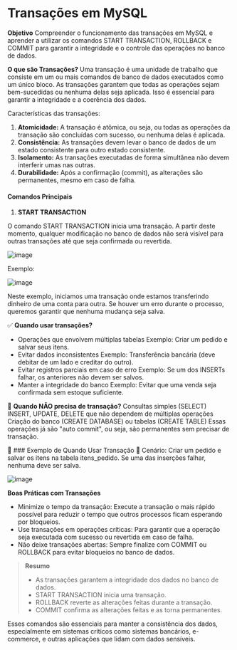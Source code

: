 # Transações em MySQL

**Objetivo**
Compreender o funcionamento das transações em MySQL e aprender a utilizar os comandos START TRANSACTION, ROLLBACK e COMMIT para garantir a integridade e o controle das operações no banco de dados.

**O que são Transações?**
Uma transação é uma unidade de trabalho que consiste em um ou mais comandos de banco de dados executados como um único bloco. As transações garantem que todas as operações sejam bem-sucedidas ou nenhuma delas seja aplicada. Isso é essencial para garantir a integridade e a coerência dos dados.

Características das transações:

1. **Atomicidade:** A transação é atômica, ou seja, ou todas as operações da transação são concluídas com sucesso, ou nenhuma delas é aplicada.
2. **Consistência:** As transações devem levar o banco de dados de um estado consistente para outro estado consistente.
3. **Isolamento:** As transações executadas de forma simultânea não devem interferir umas nas outras.
4. **Durabilidade:** Após a confirmação (commit), as alterações são permanentes, mesmo em caso de falha.


#### Comandos Principais

1. **START TRANSACTION**

O comando START TRANSACTION inicia uma transação. A partir deste momento, qualquer modificação no banco de dados não será visível para outras transações até que seja confirmada ou revertida.


![image](https://github.com/user-attachments/assets/86329a31-1f31-41cb-8b7c-e5153886417d)

Exemplo:


![image](https://github.com/user-attachments/assets/2241f34c-f679-4dba-91b6-2a907e2dbcbc)

Neste exemplo, iniciamos uma transação onde estamos transferindo dinheiro de uma conta para outra. Se houver um erro durante o processo, queremos garantir que nenhuma mudança seja salva.


✅ **Quando usar transações?**
 * Operações que envolvem múltiplas tabelas
Exemplo: Criar um pedido e salvar seus itens.
* Evitar dados inconsistentes
Exemplo: Transferência bancária (deve debitar de um lado e creditar do outro).
* Evitar registros parciais em caso de erro
Exemplo: Se um dos INSERTs falhar, os anteriores não devem ser salvos.
* Manter a integridade do banco
Exemplo: Evitar que uma venda seja confirmada sem estoque suficiente.


📌 **Quando NÃO precisa de transação?**
Consultas simples (SELECT)
INSERT, UPDATE, DELETE que não dependem de múltiplas operações
Criação do banco (CREATE DATABASE) ou tabelas (CREATE TABLE)
Essas operações já são "auto commit", ou seja, são permanentes sem precisar de transação.


📌 ### Exemplo de Quando Usar Transação
📌 Cenário: Criar um pedido e salvar os itens na tabela itens_pedido. Se uma das inserções falhar, nenhuma deve ser salva.

![image](https://github.com/user-attachments/assets/4735fa26-46ec-4083-84e3-a911939f822a)


**Boas Práticas com Transações**

* Minimize o tempo da transação: Execute a transação o mais rápido possível para reduzir o tempo que outros processos ficam esperando por bloqueios.
* Use transações em operações críticas: Para garantir que a operação seja executada com sucesso ou revertida em caso de falha.
* Não deixe transações abertas: Sempre finalize com COMMIT ou ROLLBACK para evitar bloqueios no banco de dados.

> **Resumo**
> * As transações garantem a integridade dos dados no banco de dados.
> * START TRANSACTION inicia uma transação.
> * ROLLBACK reverte as alterações feitas durante a transação.
> * COMMIT confirma as alterações feitas e as torna permanentes.

Esses comandos são essenciais para manter a consistência dos dados, especialmente em sistemas críticos como sistemas bancários, e-commerce, e outras aplicações que lidam com dados sensíveis.







